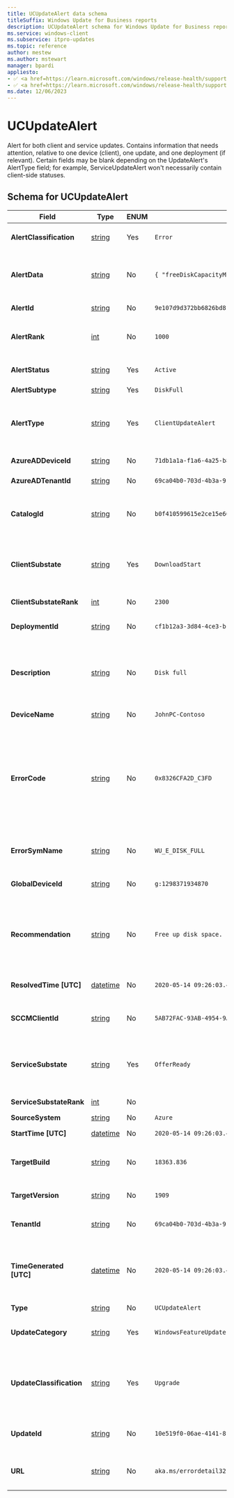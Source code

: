 ```yaml
---
title: UCUpdateAlert data schema
titleSuffix: Windows Update for Business reports
description: UCUpdateAlert schema for Windows Update for Business reports. UCUpdateAlert is an alert for both client and service updates.
ms.service: windows-client
ms.subservice: itpro-updates
ms.topic: reference
author: mestew
ms.author: mstewart
manager: bpardi
appliesto:
- ✅ <a href=https://learn.microsoft.com/windows/release-health/supported-versions-windows-client target=_blank>Windows 11</a>
- ✅ <a href=https://learn.microsoft.com/windows/release-health/supported-versions-windows-client target=_blank>Windows 10</a>
ms.date: 12/06/2023
---
```


# UCUpdateAlert
<!--37063317, 30141258, 37063041-->
Alert for both client and service updates. Contains information that needs attention, relative to one device (client), one update, and one deployment (if relevant). Certain fields may be blank depending on the UpdateAlert's AlertType field; for example, ServiceUpdateAlert won't necessarily contain client-side statuses.

## Schema for UCUpdateAlert

|Field |Type | ENUM <!--8506381--> |Example |Description |
|---|---|---|---|---|
| **AlertClassification** |[string](/azure/data-explorer/kusto/query/scalar-data-types/string)  | Yes | `Error` | Whether this alert is an error, a warning, or informational |
| **AlertData** |[string](/azure/data-explorer/kusto/query/scalar-data-types/string)  | No | `{ "freeDiskCapacityMb": 3213, "contentSizeMb": 4381}` | An optional string formatted as a json payload containing metadata for the alert. |
| **AlertId** |[string](/azure/data-explorer/kusto/query/scalar-data-types/string)  | No | `9e107d9d372bb6826bd81d3542a419d6` | The unique identifier of this alert |
| **AlertRank** |[int](/azure/kusto/query/scalar-data-types/int) | No | `1000` | Integer ranking of alert for prioritization during troubleshooting |
| **AlertStatus** |[string](/azure/data-explorer/kusto/query/scalar-data-types/string)  | Yes | `Active` | Whether this alert is active, resolved, or deleted |
| **AlertSubtype** |[string](/azure/data-explorer/kusto/query/scalar-data-types/string)  | Yes | `DiskFull` | The subtype of alert |
| **AlertType** |[string](/azure/data-explorer/kusto/query/scalar-data-types/string)  | Yes | `ClientUpdateAlert` | The type of alert such as ClientUpdateAlert or ServiceUpdateAlert. Indicates which fields are present. |
| **AzureADDeviceId** |[string](/azure/data-explorer/kusto/query/scalar-data-types/string)  | No | `71db1a1a-f1a6-4a25-b88f-79c2f513dae0` | Microsoft Entra Device ID |
| **AzureADTenantId** |[string](/azure/data-explorer/kusto/query/scalar-data-types/string)  | No | `69ca04b0-703d-4b3a-9184-c4e3c15d6f5e` | Microsoft Entra tenant ID |
| **CatalogId** |[string](/azure/data-explorer/kusto/query/scalar-data-types/string)  | No | `b0f410599615e2ce15e6614ac3fc4ec62d80324020351e172edef89091a64f2f` | This field applies to drivers only. The Catalog ID of the update from Windows Autopatch. |
| **ClientSubstate** |[string](/azure/data-explorer/kusto/query/scalar-data-types/string)  | Yes | `DownloadStart` | If the alert is from the client, the ClientSubstate at the time this alert was activated or updated, else empty. |
| **ClientSubstateRank** |[int](/azure/kusto/query/scalar-data-types/int) | No | `2300` | Rank of ClientSubstate |
| **DeploymentId** |[string](/azure/data-explorer/kusto/query/scalar-data-types/string)  | No | `cf1b12a3-3d84-4ce3-bc8e-de48459e252d` | The deployment this alert is relative to, if there's one. |
| **Description** |[string](/azure/data-explorer/kusto/query/scalar-data-types/string)  | No | `Disk full` | A localized string translated from a combination of other Alert fields + language preference that describes the issue in detail. |
| **DeviceName** |[string](/azure/data-explorer/kusto/query/scalar-data-types/string)  | No | `JohnPC-Contoso` | The given device's name |
| **ErrorCode** |[string](/azure/data-explorer/kusto/query/scalar-data-types/string)  | No | `0x8326CFA2D_C3FD` | The error code, if any, that triggered this alert. In the case of client-based explicit alerts, error codes can have extended error codes, which are appended to the error code with an underscore separator. |
| **ErrorSymName** |[string](/azure/data-explorer/kusto/query/scalar-data-types/string)  | No | `WU_E_DISK_FULL` | The symbolic name that maps to the error code, if any, otherwise empty. |
| **GlobalDeviceId** |[string](/azure/data-explorer/kusto/query/scalar-data-types/string)  | No | `g:1298371934870` | Internal Microsoft Global identifier, if available. |
| **Recommendation** |[string](/azure/data-explorer/kusto/query/scalar-data-types/string)  | No | `Free up disk space.` | A localized string translated from RecommendedAction, Message, and other fields (depending on the source of the alert) that provides a recommended action. |
| **ResolvedTime [UTC]** | [datetime](/azure/kusto/query/scalar-data-types/datetime)  | No |  `2020-05-14 09:26:03.478039` | The time this alert was resolved, else empty. |
| **SCCMClientId** |[string](/azure/data-explorer/kusto/query/scalar-data-types/string)  | No | `5AB72FAC-93AB-4954-9AB0-6557D0EFA245` | Configuration manager client ID of the device, if available. |
| **ServiceSubstate** |[string](/azure/data-explorer/kusto/query/scalar-data-types/string)  | Yes | `OfferReady` | If the alert is from the service, the ServiceSubstate at the time this alert was activated or updated, else empty. |
| **ServiceSubstateRank** |[int](/azure/kusto/query/scalar-data-types/int) | No |  | Rank of 'ClientSubstate' |
| **SourceSystem** |[string](/azure/data-explorer/kusto/query/scalar-data-types/string)  | No | `Azure` |  |
| **StartTime [UTC]** | [datetime](/azure/kusto/query/scalar-data-types/datetime)  | No |  `2020-05-14 09:26:03.478039` | The time this alert was activated. |
| **TargetBuild** |[string](/azure/data-explorer/kusto/query/scalar-data-types/string)  | No | `18363.836` | The Windows 10 Major. Revision this 'UpdateAlert' is relative to. |
| **TargetVersion** |[string](/azure/data-explorer/kusto/query/scalar-data-types/string)  | No | `1909` | The Windows 10 build this UpdateAlert is relative to. |
| **TenantId** |[string](/azure/data-explorer/kusto/query/scalar-data-types/string)  | No | `69ca04b0-703d-4b3a-9184-c4e3c15d6f5e` | Microsoft Entra tenant ID of the device. |
| **TimeGenerated [UTC]** | [datetime](/azure/kusto/query/scalar-data-types/datetime)  | No |  `2020-05-14 09:26:03.478039` | The time the snapshot generated this specific record. This is to determine to which batch snapshot this record belongs. |
| **Type** |[string](/azure/data-explorer/kusto/query/scalar-data-types/string)  | No | `UCUpdateAlert` | The entity type |
| **UpdateCategory** |[string](/azure/data-explorer/kusto/query/scalar-data-types/string)  | Yes | `WindowsFeatureUpdate` | The type of content this DeviceUpdateEvent is tracking. |
| **UpdateClassification** |[string](/azure/data-explorer/kusto/query/scalar-data-types/string)  | Yes | `Upgrade` | Whether this update is an upgrade (feature update), security (quality update), nonsecurity (quality update), or driver |
| **UpdateId** |[string](/azure/data-explorer/kusto/query/scalar-data-types/string)  | No | `10e519f0-06ae-4141-8f53-afee63e995f0` | This field applies to drivers only. The Update ID of the targeted update. |
| **URL** |[string](/azure/data-explorer/kusto/query/scalar-data-types/string)  | No | `aka.ms/errordetail32152` | An optional URL to get more in-depth information related to this alert. |
